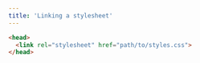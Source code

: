 ```yaml
---
title: 'Linking a stylesheet'
---
```

```html
<head>
  <link rel="stylesheet" href="path/to/styles.css">
</head>
```
